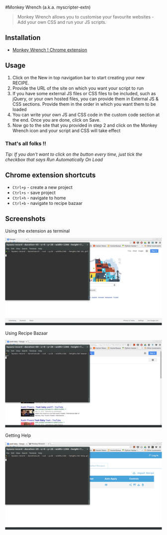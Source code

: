 #Monkey Wrench (a.k.a. myscripter-extn)

> Monkey Wrench allows you to customise your favourite websites - Add your own CSS and run your JS scripts.

## Installation

* [Monkey Wrench ! Chrome extension](https://chrome.google.com/webstore/detail/monkey-wrench/baemnbkeofdleidjnpjfoleobieckdlk)

## Usage

1. Click on the New in top navigation bar to start creating your new RECIPE.
2. Provide the URL of the site on which you want your script to run
3. If you have some external JS files or CSS files to be included, such as jQuery, or your own hosted files, you can provide them in External JS & CSS sections. Provide them in the order in which you want them to be loaded
4. You can write your own JS and CSS code in the custom code section at the end. Once you are done, click on Save.
5. Now go to the site that you provided in step 2 and click on the Monkey Wrench icon and your script and CSS will take effect

### That's all folks !! 

<i>Tip: If you don't want to click on the button every time, just tick the checkbox that says Run Automatically On Load</i>

## Chrome extension shortcuts

* `Ctrl+p` - create a new project
* `Ctrl+s` - save project
* `Ctrl+h` - navigate to home
* `Ctrl+b` - navigate to recipe bazaar

## Screenshots

Using the extension as terminal

![Monkey Wrench](https://raw.githubusercontent.com/mayurck291/myscripter-extn/master/101.gif)


Using Recipe Bazaar

![Monkey Wrench](https://raw.githubusercontent.com/mayurck291/myscripter-extn/master/bazaar.gif)


Getting Help

![Monkey Wrench](https://raw.githubusercontent.com/mayurck291/myscripter-extn/master/help.gif)
